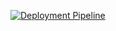 [![Deployment Pipeline](https://github.com/rrasconc/nfldle/actions/workflows/pipeline.yml/badge.svg)](https://github.com/rrasconc/nfldle/actions/workflows/pipeline.yml)
